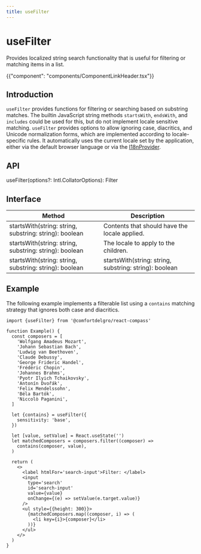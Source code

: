 ```yaml
---
title: useFilter
---
```


# useFilter

<p class="description">Provides localized string search functionality that is useful for filtering or matching items in a list.</p>

{{"component": "components/ComponentLinkHeader.tsx"}}

## Introduction

`useFilter` provides functions for filtering or searching based on substring matches. The builtin JavaScript
string methods `startsWith`, `endsWith`, and `includes` could be used for this, but do not implement locale
sensitive matching. `useFilter` provides options to allow ignoring case, diacritics, and Unicode normalization forms,
which are implemented according to locale-specific rules. It automatically uses the current locale set by the application,
either via the default browser language or via the [I18nProvider](I18nProvider.html).

## API

useFilter(options?: Intl.CollatorOptions): Filter

## Interface

| Method                                                 | Description                                            |
| ------------------------------------------------------ | ------------------------------------------------------ |
| startsWith(string: string, substring: string): boolean | Contents that should have the locale applied.          |
| startsWith(string: string, substring: string): boolean | The locale to apply to the children.                   |
| startsWith(string: string, substring: string): boolean | startsWith(string: string, substring: string): boolean |

## Example

The following example implements a filterable list using a `contains` matching strategy that ignores both case
and diacritics.

```tsx example
import {useFilter} from '@comfortdelgro/react-compass'

function Example() {
  const composers = [
    'Wolfgang Amadeus Mozart',
    'Johann Sebastian Bach',
    'Ludwig van Beethoven',
    'Claude Debussy',
    'George Frideric Handel',
    'Frédéric Chopin',
    'Johannes Brahms',
    'Pyotr Ilyich Tchaikovsky',
    'Antonín Dvořák',
    'Felix Mendelssohn',
    'Béla Bartók',
    'Niccolò Paganini',
  ]

  let {contains} = useFilter({
    sensitivity: 'base',
  })

  let [value, setValue] = React.useState('')
  let matchedComposers = composers.filter((composer) =>
    contains(composer, value),
  )

  return (
    <>
      <label htmlFor='search-input'>Filter: </label>
      <input
        type='search'
        id='search-input'
        value={value}
        onChange={(e) => setValue(e.target.value)}
      />
      <ul style={{height: 300}}>
        {matchedComposers.map((composer, i) => (
          <li key={i}>{composer}</li>
        ))}
      </ul>
    </>
  )
}
```
